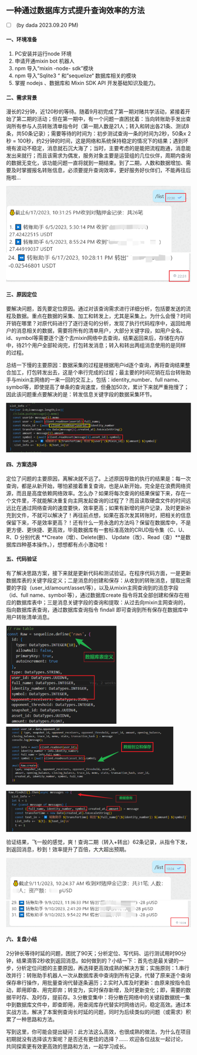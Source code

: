 ##                                         一种通过数据库方式提升查询效率的方法

- [ ] ​                                                    (by dada 2023.09.20 PM)

#### 一、环境准备

1. PC安装并运行node  环境
2. 申请开通mixin bot 机器人 
3. npm 导入“mixin -node- sdk”模块
4. npm 导入”Sqlite3 “ 和”sequelize“ 数据库相关的模块
5. 掌握 nodejs 、数据库和 Mixin SDK API 开发基础知识及能力。

####  二、需求背景

​      漫长的2分钟，近120秒的等待。随着9月初完成了第一期对赌共学活动，紧接着开始了第二期的活动；但在第一期中，有一个问题一直困扰着：当向转账助手发出查询所有参与人员转账清单指令时（第一期人数是21人；转入和转出各21条、测试8条，共50条记录）；需要等待的时间为：初步测试查询一条的时间为2秒，50条x 2秒 = 100秒，约2分钟的时间，这是网络和系统保持稳定的情况下的结果；遇到环境有波动不稳定，消息就石沉大海了；当时，主要考虑的是能把流程跑通，消息能发出来就行；而且该需求为偶发，服务对象主要是运营组的几位伙伴，周期内查询的数据无变化，该功能问题一直将就到一期结束。到了二期，人数和数据增加、需要及时掌握报名转账信息，必须要提升查询效率，更好服务好伙伴们，不能再往后拖啦...

<img src="https://raw.githubusercontent.com/Dada01Github/images/master/image-20230921093710293.png" alt="image-20230921093710293" style="zoom:80%;" />

<img src="https://raw.githubusercontent.com/Dada01Github/images/master/image-20230921093950824.png" alt="image-20230921093950824" style="zoom:85%;" />



#### 三、原因定位

​         要解决问题，首先要定位原因。通过对该查询需求进行详细分析，包括要发送的流程及数据。重点在数据的采集、加工和转发上，尤其是采集上。为什么会慢？时间开销在哪里？对原代码进行了逐行逐句的分析，发现了执行代码程序中，返回给用户的消息相关的数据，需要将所有的清单用户，大部分关键字段，如用户全名、id、symbol等需要逐个逐个去mixin网络中去查询，结果返回来后，存储在内存中，待21个用户全部轮询完，打包转发消息；转入和转出两组消息使用的是同样的过程。

​       总结一下慢的主要原因：数据采集的过程是根据用户id逐个查询，再将查询结果整合加工，打包转发出去，这是个串行完成的过程；最主要的时间花销在后台转账助手与mixin主网络的一来一回的交互上，包括：identity_number、full name、symbol等，即使提高了单条的查询速度，但叠加50次，累计下来就严重拖慢了；因此该问题重点要解决的是：转发信息关键字段的数据采集环节。

<img src="https://raw.githubusercontent.com/Dada01Github/images/master/cd43c6f4-56b4-48f8-913e-87faabab4980.png" alt="cd43c6f4-56b4-48f8-913e-87faabab4980" style="zoom:67%;" />

#### 四、方案选择

​         定位了问题的主要原因，离解决就不远了。上述原因导致的执行的结果是：每一次查询，都是从新开始，哪怕紧接着重复查询，也是从新开始，完全是在浪费网络资源，而且是高度依赖网络效率。怎么办？如果将每次查询的结果保留下来，存在一个文件里，不就能解决重复向主网发起查询的过程了？而且读取硬盘文件的时间远远比在通过网络查询的速度要快，效率更高；如果有新增的用户记录，及时更新补充到文件，不就可以解决了！再往前点想，如果在首次发其转账时，把相关的信息保留下来，不是效率更高？！还有什么一劳永逸的方法吗？保留在数据库中，不是更方便、更快捷、更高效，毕竟数据库有一套标准高效的CRUD指令集（C、U、R、D 分别代表 **Create（增）、Delete(删)、 Update（改）、Read（查）**是数据库四种基本操作。），想想都有点小激动啦！

####   五、代码验证

​       有了解决思路方案，接下来就是更新代码和测试验证。在程序代码方面，一是更新数据库表的关键字段定义；二是消息的创建和保存：从收到的转账消息，提取出需要的字段（user_id/amount/asset/等），以及从mixin主网查询到的消息字段（id、full name、symbol·等），通过数据库create 指令将其全部创建和保存在相应的数据库表中；三是消息关键字段的查询和提取：从过去向mixin主网查询的，指向数据库表查询，通过数据库查询指令 findall 即可查询到所有保存在数据库中用户转账清单消息。

<img src="https://raw.githubusercontent.com/Dada01Github/images/master/image-20230920231507785.png" alt="image-20230920231507785" style="zoom:80%;" />

<img src="https://raw.githubusercontent.com/Dada01Github/images/master/image-20230920225557504.png" alt="image-20230920225557504" style="zoom: 67%;" />

​      <img src="https://raw.githubusercontent.com/Dada01Github/images/master/image-20230920231747957.png" alt="image-20230920231747957" style="zoom: 50%;" />

​         验证结果，飞一般的感觉，爽！查询二期（转入+转出）62条记录，从指令下发，到返回消息，秒到！效率提升了百倍，大大超出预期。

<img src="https://raw.githubusercontent.com/Dada01Github/images/master/image-20230921092510908.png" alt="image-20230921092510908" style="zoom:80%;" />

<img src="https://raw.githubusercontent.com/Dada01Github/images/master/image-20230921093140059.png" alt="image-20230921093140059" style="zoom: 75%;" />

####  六、复盘小结

​         2分钟长等待时延的问题，困扰了90天；分析定位、写代码、运行测试用时90分钟，结果滴答2秒收到返回消息。如何做到的？小结一下：首先也是最关键的一步，分析定位问题的主要原因，再选择更高效成熟的解决方案；实施原则：1.串行改并行：转账助手机器人一次从数据库表中查询到所有记录，代替了原来逐个查询保存串行操作，用批量查询代替逐条遍历；2.实时入库及时更新：由原来按指令启动，即用即查、用完即弃；转变为，实时保存新增，及时更新变化；即，需要的数据平时存、及时存，提前存。3.分散变集中：将分散在网络中的关键段数据统一集中到数据库文件中，即查即用，用查阅库存代替实时网络访问，稳定高效。通过本实战方法，解决了本案例查询长时延的问题，同时为后续类似的问题（或需求）积累了一种思路和方法。

​        写到这里，你可能会提出疑问：此方法这么高效，也很成熟的做法，为什么在项目初期就没有选择该方案呢？是否还有更佳的选择？...... 欢迎各位战友一起讨论，共同探索更有效更高效的思路和方法，一起学习成长。

